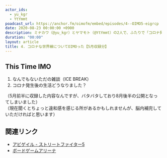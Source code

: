 ```yaml
---
actor_ids:
  - yu_kgr
  - YtYmmt
poadcast_url: https://anchor.fm/oimofm/embed/episodes/4--OIMO5-eigrcp
date: 2020-08-23 00:00:00 +0900
description: ミナカワ（@yu_kgr）とヤマモト（@YtYmmt）の2人で、ふたりで「コロナ発生後の生活について」の話をしました。今回からなんでもないただの雑談も開始。
duration: "00:00"
layout: article
title: 4. コロナな世界線についてOIMOった【5月収録分】
---
```


## This Time IMO

1. なんでもないただの雑談（ICE BREAK）
2. コロナ発生後の生活どうなりました？

（5月前半に収録した内容なんですが、バタバタしており8月後半の公開となってしまいました）  
（現在聞くとちょっと違和感を感じる所があるかもしれませんが、脳内補完していただければと思います）

## 関連リンク

- [アビゲイル - ストリートファイター5](https://game.capcom.com/cfn/sfv/character/abigail/movelist)
- [ボードゲームアリーナ](https://boardgamearena.com/)

